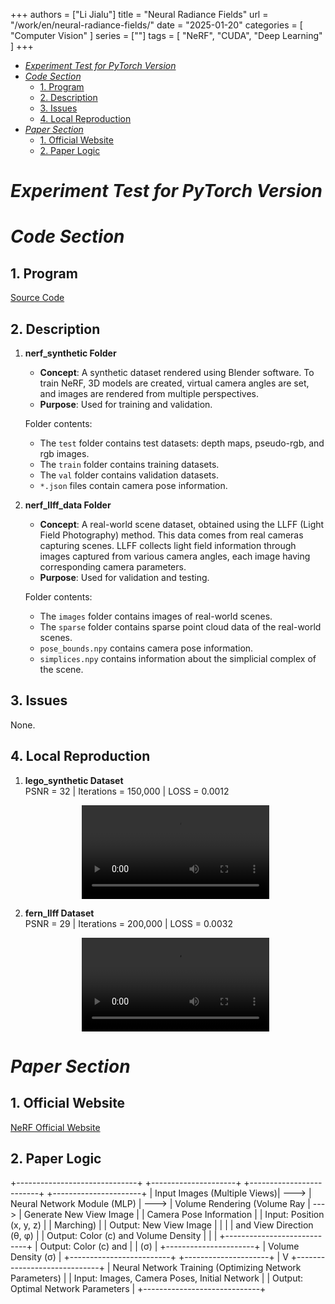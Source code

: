 +++
authors = ["Li Jialu"]
title = "Neural Radiance Fields"
url = "/work/en/neural-radiance-fields/"
date = "2025-01-20"
categories = [
    "Computer Vision"
]
series = [""]
tags = [
   "NeRF", "CUDA", "Deep Learning"
]
+++

- [*Experiment Test for PyTorch Version*](#experiment-test-for-pytorch-version)
- [*Code Section*](#code-section)
  - [1. Program](#1-program)
  - [2. Description](#2-description)
  - [3. Issues](#3-issues)
  - [4. Local Reproduction](#4-local-reproduction)
- [*Paper Section*](#paper-section)
  - [1. Official Website](#1-official-website)
  - [2. Paper Logic](#2-paper-logic)

# *Experiment Test for PyTorch Version*

# *Code Section*

## 1. Program

[Source Code](https://github.com/yenchenlin/nerf-pytorch)

## 2. Description

1. **nerf_synthetic Folder**

   - **Concept**: A synthetic dataset rendered using Blender software. To train NeRF, 3D models are created, virtual camera angles are set, and images are rendered from multiple perspectives.
   - **Purpose**: Used for training and validation.
   
   Folder contents:
   - The `test` folder contains test datasets: depth maps, pseudo-rgb, and rgb images.
   - The `train` folder contains training datasets.
   - The `val` folder contains validation datasets.
   - `*.json` files contain camera pose information.

2. **nerf_llff_data Folder**

   - **Concept**: A real-world scene dataset, obtained using the LLFF (Light Field Photography) method. This data comes from real cameras capturing scenes. LLFF collects light field information through images captured from various camera angles, each image having corresponding camera parameters.
   - **Purpose**: Used for validation and testing.
   
   Folder contents:
   - The `images` folder contains images of real-world scenes.
   - The `sparse` folder contains sparse point cloud data of the real-world scenes.
   - `pose_bounds.npy` contains camera pose information.
   - `simplices.npy` contains information about the simplicial complex of the scene.

## 3. Issues

None.

## 4. Local Reproduction

1. **lego_synthetic Dataset**  
   PSNR = 32 | Iterations = 150,000 | LOSS = 0.0012  
   <div class="container" style="display: flex; justify-content: center;">
     <video controls style="max-width:100%; height:auto;">
       <source src="https://cdn-v.heirenlop.com/blender_paper_lego_spiral_200000_rgb.mp4" type="video/mp4">
       Your browser does not support HTML5 video playback.
     </video>
   </div>

2. **fern_llff Dataset**  
   PSNR = 29 | Iterations = 200,000 | LOSS = 0.0032  
   <div class="container" style="display: flex; justify-content: center;">
     <video controls style="max-width:100%; height:auto;">
       <source src="https://cdn-v.heirenlop.com/fern_test_spiral_200000_rgb.mp4" type="video/mp4">
       Your browser does not support HTML5 video playback.
     </video>
   </div>

# *Paper Section*

## 1. Official Website

[NeRF Official Website](https://www.matthewtancik.com/nerf)

## 2. Paper Logic

+------------------------------+       +---------------------+       +-------------------------+       +----------------------+
| Input Images (Multiple Views)|  ---> | Neural Network Module (MLP) |  ---> | Volume Rendering (Volume Ray |  ---> | Generate New View Image  |
| Camera Pose Information      |       | Input: Position (x, y, z)    |       | Marching)               |       | Output: New View Image   |
|                              |       | and View Direction (θ, φ)    |       | Output: Color (c) and Volume Density |       |                      |
+----------------------------+ | Output: Color (c) and   |       | (σ)                       |       +----------------------+
                               | Volume Density (σ)      |       +-------------------------+
                               +---------------------+
                                        |
                                        V
                             +-----------------------------+
                             | Neural Network Training (Optimizing Network Parameters) |
                             | Input: Images, Camera Poses, Initial Network           |
                             | Output: Optimal Network Parameters                      |
                             +-----------------------------+
